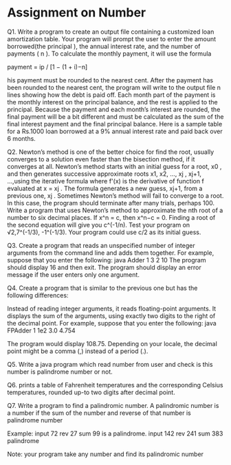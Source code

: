 # Assignment on Number

Q1. Write a program to create an output file containing a customized loan
amortization table. Your program will prompt the user to enter the
amount borrowed(the principal ), the annual interest rate, and the number of payments ( n ). To calculate the monthly payment, it will use the
formula

payment = ip / [1 − (1 + i)−n]

his payment must be rounded to the nearest cent. After the payment has
been rounded to the nearest cent, the program will write to the output
file n lines showing how the debt is paid off. Each month part of the
payment is the monthly interest on the principal balance, and the rest is
applied to the principal. Because the payment and each month’s interest
are rounded, the final payment will be a bit different and must be calculated as the sum of the final interest payment and the final principal
balance. Here is a sample table for a Rs.1000 loan borrowed at a 9%
annual interest rate and paid back over 6 months.

Q2. Newton’s method is one of the better choice for find the root, usually converges to a solution even faster than the bisection method, if it converges at
all. Newton’s method starts with an initial guess for a root, x0 , and then
generates successive approximate roots x1, x2, ..., xj , xj+1, ...,using the iterative formula where f'(x) is the derivative of function f evaluated at x = xj . The
formula generates a new guess, xj+1, from a previous one, xj . Sometimes Newton’s method will fail to converge to a root. In this case, the program should terminate after many trials, perhaps 100.
Write a program that uses Newton’s method to approximate the nth root of a number to six decimal places. If x^n = c, then x^n−c = 0. Finding a root of the second equation will give you c^(-1/n). Test your program on √2,7^(-1/3), -1^(-1/3). Your program could use c/2 as its initial guess.

Q3.  Create a program that reads an unspecified number of integer arguments from the command line and adds them together. For example, suppose that you enter the following:
java Adder 1 3 2 10
The program should display 16 and then exit. The program should display an error message if the user enters only one argument.

Q4. Create a program that is similar to the previous one but has the following differences:

Instead of reading integer arguments, it reads floating-point arguments.
It displays the sum of the arguments, using exactly two digits to the right
of the decimal point.
For example, suppose that you enter the following:
java FPAdder 1 1e2 3.0 4.754

The program would display 108.75. Depending on your locale, the decimal
point might be a comma (,) instead of a period (.).

Q5. Write a java program which read number from user and check is this number is palindrome number or not.

Q6. prints a table of Fahrenheit temperatures and the corresponding Celsius temperatures, rounded up-to two digits after decimal point.

Q7. Write a program to find a palindromic number. A palindromic number is a number if the sum of the number and reverse of that number is palindrome number

Example: input 72
rev 27
sum 99 is a palindrome.
input 142
rev 241
sum 383 palindrome

Note: your program take any number and find its palindromic number